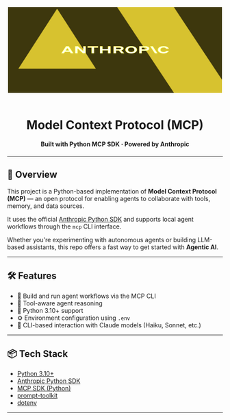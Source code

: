 <div align="center" style="margin-bottom: 20px;">
  <img src="./Latest Logo.webp"
       alt="Anthropic Logo"
       height="200"
       width="500"
       style="filter: sepia(1) saturate(300%) hue-rotate(15deg) brightness(1.1); margin-bottom: 16px;" />
  <h1>Model Context Protocol (MCP)</h1>
  <p><strong>Built with Python MCP SDK · Powered by Anthropic</strong></p>
</div>


---

## 🚀 Overview

This project is a Python-based implementation of **Model Context Protocol (MCP)** — an open protocol for enabling agents to collaborate with tools, memory, and data sources.

It uses the official [Anthropic Python SDK](https://github.com/anthropics/anthropic-sdk-python) and supports local agent workflows through the `mcp` CLI interface.

Whether you're experimenting with autonomous agents or building LLM-based assistants, this repo offers a fast way to get started with **Agentic AI**.

---

## 🛠️ Features

- 🤖 Build and run agent workflows via the MCP CLI
- 🧠 Tool-aware agent reasoning
- 🐍 Python 3.10+ support
- ⚙️ Environment configuration using `.env`
- 📄 CLI-based interaction with Claude models (Haiku, Sonnet, etc.)

---

## 📦 Tech Stack

- [Python 3.10+](https://www.python.org/)
- [Anthropic Python SDK](https://pypi.org/project/anthropic/)
- [MCP SDK (Python)](https://pypi.org/project/mcp/)
- [prompt-toolkit](https://github.com/prompt-toolkit/python-prompt-toolkit)
- [dotenv](https://pypi.org/project/python-dotenv/)

---

